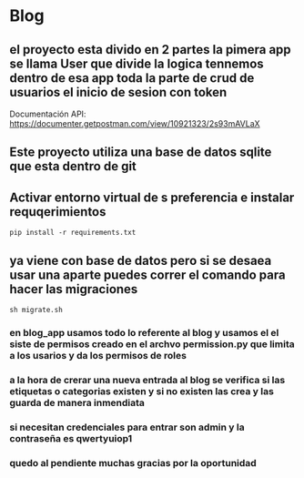 # Blog
## el proyecto esta divido en 2 partes la pimera app se llama User que divide la logica tennemos dentro de esa app toda la parte de crud de usuarios el  inicio de sesion con token 





Documentación API: https://documenter.getpostman.com/view/10921323/2s93mAVLaX

## Este proyecto utiliza una base de datos sqlite que esta dentro de git

## Activar entorno virtual  de s preferencia  e instalar requqerimientos

```
pip install -r requirements.txt
```

## ya viene con base de datos pero si se desaea usar una aparte puedes correr el comando para hacer las migraciones 

```
sh migrate.sh
``` 

### en blog_app usamos todo lo referente al blog y usamos el el siste  de permisos creado en el archvo permission.py  que limita a los usarios y da los permisos de roles  


###  a la hora de crerar una nueva entrada al blog se verifica si las etiquetas o categorias existen y si no existen las crea y las guarda de manera inmendiata

### si necesitan credenciales para entrar son admin y la contraseña es qwertyuiop1

### quedo al pendiente muchas gracias por la oportunidad